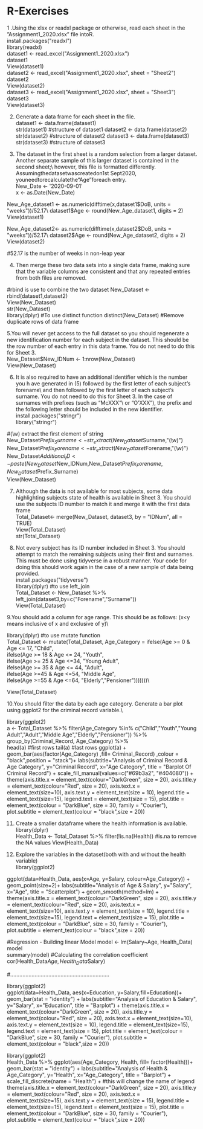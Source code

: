 # R-Exercises




1 .Using the xlsx or readxl package or otherwise, read each sheet in the ”Assignment1_2020.xlsx” file intoR.\
install.packages("readxl")\
library(readxl)\
dataset1 <- read_excel("Assignment1_2020.xlsx")\
dataset1\
View(dataset1)\
dataset2 <- read_excel("Assignment1_2020.xlsx", sheet = "Sheet2")\
dataset2\
View(dataset2)\
dataset3 <- read_excel("Assignment1_2020.xlsx", sheet = "Sheet3")\
dataset3\
View(dataset3)

2. Generate a data frame for each sheet in the file.\
dataset1 <- data.frame(dataset1)\
str(dataset1)  #structure of dataset1
dataset2 <- data.frame(dataset2)\
str(dataset2)  #structure of dataset2
dataset3 <- data.frame(dataset3)\
str(dataset3) #structure of dataset3


3. The dataset in the first sheet is a random selection from a larger dataset. Another separate sample of this larger dataset is contained in the second sheet;\ however, this file is formatted differently. Assumingthedatasetwascreatedon1st Sept2020, youneedtorecalculatethe“Age”foreach entry.\
New_Date <- '2020-09-01'\
x <- as.Date(New_Date)

New_Age_dataset1 <- as.numeric(difftime(x,dataset1$DoB, units = "weeks"))/52.17\
dataset1$Age <- round(New_Age_dataset1, digits = 2)\
View(dataset1)

New_Age_dataset2<- as.numeric(difftime(x,dataset2$DoB, units = "weeks"))/52.17\
dataset2$Age <- round(New_Age_dataset2, digits = 2)\
View(dataset2)

#52.17 is the number of weeks in non-leap year

4. Then merge these two data sets into a single data frame, making sure that the variable columns are consistent and that any repeated entries from both files are removed.

#rbind is use to combine the two dataset
New_Dataset <- rbind(dataset1,dataset2)\
View(New_Dataset)\
str(New_Dataset)\
library(dplyr) #To use distinct function
distinct(New_Dataset)  #Remove duplicate rows of data frame


5.You will never get access to the full dataset so you should regenerate a new identification number for each subject in the dataset. This should be the row number of each entry in this data frame. You do not need to do this for Sheet 3.\
New_Dataset$New_IDNum <- 1:nrow(New_Dataset)\
View(New_Dataset)

6. It is also required to have an additional identifier which is the number you h ave generated in (5) followed by the first letter of each subject’s forename\ and then followed by the first letter of each subject’s surname. You do not need to do this for Sheet 3. In the case of surnames with prefixes (such as “McXXX”\ or “O’XXX”), the prefix and the following letter should be included in the new identifier.\
install.packages("stringr")\
library("stringr")

#(\\w) extract the first element of string\
New_Dataset$Prefix_Surname <- str_extract(New_Dataset$Surname,"(\\w)")\
New_Dataset$Prefix_Forename <- str_extract(New_Dataset$Forename,"(\\w)")\
New_Dataset$Additional_ID <- paste(New_Dataset$New_IDNum,New_Dataset$Prefix_Forename,New_Dataset$Prefix_Surname)\
View(New_Dataset)


7. Although the data is not available for most subjects, some data highlighting subjects state of health is available in Sheet 3. You should use the subjects ID number to match it and merge it with the first data frame\
Total_Dataset<- merge(New_Dataset, dataset3, by = "IDNum", all = TRUE)\
View(Total_Dataset)\
str(Total_Dataset)

8. Not every subject has its ID number included in Sheet 3. You should attempt to match the remaining subjects using their first and surnames. This must be done using tidyverse in a robust manner. Your code for doing this should work again in the case of a new sample of data being provided.\
install.packages("tidyverse")\
library(dplyr)  #to use left_join\
Total_Dataset <- New_Dataset %>% left_join(dataset3,by=c("Forename","Surname"))\
View(Total_Dataset)


9.You should add a column for age range. This should be as follows: (x<y means inclusive of x and exclusive of y)\

library(dplyr) #to use mutate function\
Total_Dataset <- mutate(Total_Dataset, Age_Category = ifelse(Age >= 0 & Age <= 17, "Child",\
                                                ifelse(Age >= 18 & Age <= 24, "Youth",\
                                                      ifelse(Age >= 25 & Age <=34, "Young Adult",\
                                                             ifelse(Age >= 35 & Age <= 44, "Adult",\
                                                                    ifelse(Age >=45 & Age <=54, "Middle Age",\
                                                                           ifelse(Age >=55 & Age <=64, "Elderly","Pensioner")))))))\


View(Total_Dataset)

10.You should filter the data by each age category. Generate a bar plot using ggplot2 for the criminal record variable.\

library(ggplot2)\
a <-  Total_Dataset %>% filter(Age_Category %in% c("Child","Youth","Young Adult","Adult","Middle Age","Elderly","Pensioner")) %>% group_by(Criminal_Record, Age_Category) %>%\
head(a) #first rows
tail(a) #last rows
  ggplot(a) + geom_bar(aes(factor(Age_Category) ,fill= Criminal_Record) ,colour = "black",position = "stack")+
  labs(subtitle="Analysis of Criminal Record & Age Category",
       y="Criminal Record",
       x="Age Category",
       title = "Barplot Of Criminal Record") +
  scale_fill_manual(values=c("#69b3a2", "#404080")) +
 theme(axis.title.x = element_text(colour="DarkGreen", size = 20),
           axis.title.y = element_text(colour="Red", size = 20),
           axis.text.x = element_text(size=10),
           axis.text.y = element_text(size = 10),
           legend.title = element_text(size=15),
           legend.text = element_text(size = 15),
           plot.title = element_text(colour = "DarkBlue", size = 30, family = "Courier"),
           plot.subtitle = element_text(colour = "black",size = 20))


11. Create a smaller dataframe where the health information is available.\
library(dplyr)\
Health_Data <- Total_Dataset %>% filter(!is.na(Health))  #is.na to remove the NA values
View(Health_Data)

12. Explore the variables in the dataset(both with and without the health variable)\
library(ggplot2)

ggplot(data=Health_Data, aes(x=Age, y=Salary, colour=Age_Category)) + geom_point(size=2)+
  labs(subtitle="Analysis of Age & Salary",
       y="Salary",
       x="Age",
       title = "Scatterplot") +
  geom_smooth(method=lm) +
theme(axis.title.x = element_text(colour="DarkGreen", size = 20),
           axis.title.y = element_text(colour="Red", size = 20),
           axis.text.x = element_text(size=10),
           axis.text.y = element_text(size = 10),
           legend.title = element_text(size=15),
           legend.text = element_text(size = 15),
      plot.title = element_text(colour = "DarkBlue", size = 30, family = "Courier"),
      plot.subtitle = element_text(colour = "black",size = 20))


#Regression - Building linear Model
model <- lm(Salary~Age, Health_Data)\
model\
summary(model)
#Calculating the correlation coefficient
cor(Health_Data$Age, Health_Data$Salary)


#.................................................................

library(ggplot2)\
ggplot(data=Health_Data, aes(x=Education, y=Salary,fill=Education))+ geom_bar(stat = "identity") +
  labs(subtitle="Analysis of Education & Salary",
       y="Salary",
       x="Education",
       title = "Barplot") +
  theme(axis.title.x = element_text(colour="DarkGreen", size = 20),
        axis.title.y = element_text(colour="Red", size = 20),
        axis.text.x = element_text(size=10),
        axis.text.y = element_text(size = 10),
        legend.title = element_text(size=15),
        legend.text = element_text(size = 15),
        plot.title = element_text(colour = "DarkBlue", size = 30, family = "Courier"),
        plot.subtitle = element_text(colour = "black",size = 20))



library(ggplot2)\
Health_Data %>% ggplot(aes(Age_Category, Health, fill= factor(Health)))+ geom_bar(stat = "identity") +
  labs(subtitle="Analysis of Health & Age_Category",
       y="Health",
       x="Age_Category",
       title = "Barplot") +
  scale_fill_discrete(name = "Health") +  #this will change the name of legend
  theme(axis.title.x = element_text(colour="DarkGreen", size = 20),
        axis.title.y = element_text(colour="Red", size = 20),
        axis.text.x = element_text(size=15),
        axis.text.y = element_text(size = 15),
        legend.title = element_text(size=15),
        legend.text = element_text(size = 15),
        plot.title = element_text(colour = "DarkBlue", size = 30, family = "Courier"),
        plot.subtitle = element_text(colour = "black",size = 20))





